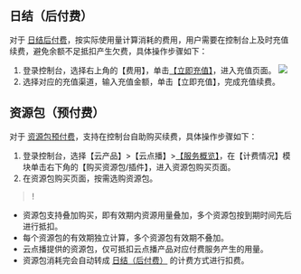 ## [](id:p1)日结（后付费）
对于 [日结后付费](https://cloud.tencent.com/document/product/266/14666)，按实际使用量计算消耗的费用，用户需要在控制台上及时充值续费，避免余额不足抵扣产生欠费，具体操作步骤如下：
1. 登录控制台，选择右上角的【费用】，单击[【立即充值】](https://console.cloud.tencent.com/account/recharge)，进入充值页面。
	![](https://main.qcloudimg.com/raw/ca2d29439af29700c629e63f1093f182.png)
2. 选择对应的充值渠道，输入充值金额，单击【立即充值】，完成充值续费。

## [](id:p2)资源包（预付费）
对于 [资源包预付费](https://cloud.tencent.com/document/product/266/14667)，支持在控制台自助购买续费，具体操作步骤如下：
1. 登录控制台，选择【云产品】>【云点播】>[【服务概览】](https://console.cloud.tencent.com/vod/overview)，在【计费情况】模块单击右下角的【购买资源包/插件】，进入资源包购买页面。
2. 在资源包购买页面，按需选购资源包。

>!
- 资源包支持叠加购买，即有效期内资源用量叠加，多个资源包按到期时间先后进行抵扣。
- 每个资源包的有效期独立计算，多个资源包有效期不叠加。
- 云点播提供的资源包，仅可抵扣云点播产品对应付费服务产生的用量。
- 资源包消耗完会自动转成 [日结（后付费）](https://cloud.tencent.com/document/product/266/14666) 的计费方式进行扣费。



